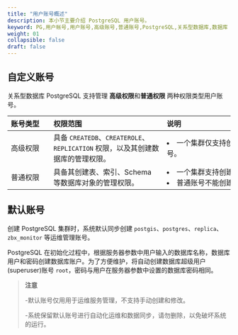 ```yaml
---
title: "用户账号概述"
description: 本小节主要介绍 PostgreSQL 用户账号。 
keyword: PG,用户帐号,用户账号,高级账号,普通账号,PostgreSQL,关系型数据库,数据库
weight: 01
collapsible: false
draft: false
---
```


## 自定义账号

关系型数据库 PostgreSQL 支持管理 **高级权限**和**普通权限** 两种权限类型用户账号。

|<span style="display:inline-block;width:80px">账号类型</span> |<span style="display:inline-block;width:240px">权限范围</span>|<span style="display:inline-block;width:280px">说明</span> |
|:----|:----|:----|
|高级权限   |具备 `CREATEDB`、`CREATEROLE`、`REPLICATION` 权限，以及其创建数据库的管理权限。 |<li>一个集群仅支持创建一个高级权限账号。|
|普通权限   | 具备其创建表、索引、Schema 等数据库对象的管理权限。|<li>一个集群支持创建多个普通账号。<li>普通账号不能创建和管理其他账号。|

## 默认账号

创建 PostgreSQL 集群时，系统默认同步创建 `postgis`、`postgres`、`replica`、`zbx_monitor` 等运维管理账号。

PostgreSQL 在初始化过程中，根据服务器参数中用户输入的数据库名称，数据库用户和密码创建数据库账户。为了方便维护，将自动创建数据库超级用户(superuser)账号 `root`，密码与用户在服务器参数中设置的数据库密码相同。

> **注意**
> 
> -默认账号仅用用于运维服务管理，不支持手动创建和修改。
> 
> -系统保留默认账号进行自动化运维和数据同步，请勿删除，以免破坏系统的运行。
